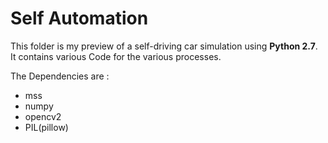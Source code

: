 # Self Automation

This folder is my preview of a self-driving car simulation using **Python 2.7**. It contains various Code for the various processes.

The Dependencies are :
* mss
* numpy
* opencv2
* PIL(pillow)
